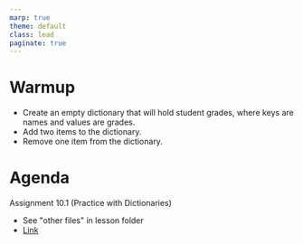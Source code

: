 ```yaml
---
marp: true
theme: default
class: lead
paginate: true
---
```


<!-- headingDivider: 1 -->
<!-- backgroundColor: black -->
<!-- class: invert -->

# Warmup

- Create an empty dictionary that will hold student grades, where keys are names and values are grades.
- Add two items to the dictionary.
- Remove one item from the dictionary.

# Agenda

Assignment 10.1 (Practice with Dictionaries)

- See "other files" in lesson folder
- [Link](https://whlapinel.github.io/courses/python-i-programming-honors/unit-10/lesson-10.1/files/assignment.py)
